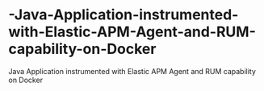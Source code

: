 # -Java-Application-instrumented-with-Elastic-APM-Agent-and-RUM-capability-on-Docker
​​​​​​​Java Application instrumented with Elastic APM Agent and RUM capability on Docker
